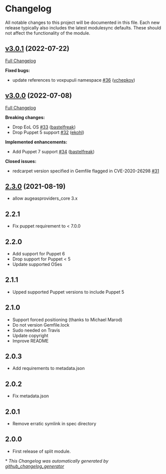 # Changelog

All notable changes to this project will be documented in this file.
Each new release typically also includes the latest modulesync defaults.
These should not affect the functionality of the module.

## [v3.0.1](https://github.com/voxpupuli/puppet-augeasproviders_pam/tree/v3.0.1) (2022-07-22)

[Full Changelog](https://github.com/voxpupuli/puppet-augeasproviders_pam/compare/v3.0.0...v3.0.1)

**Fixed bugs:**

- update references to voxpupuli namespace [\#36](https://github.com/voxpupuli/puppet-augeasproviders_pam/pull/36) ([vchepkov](https://github.com/vchepkov))

## [v3.0.0](https://github.com/voxpupuli/puppet-augeasproviders_pam/tree/v3.0.0) (2022-07-08)

[Full Changelog](https://github.com/voxpupuli/puppet-augeasproviders_pam/compare/2.3.0...v3.0.0)

**Breaking changes:**

- Drop EoL OS [\#33](https://github.com/voxpupuli/puppet-augeasproviders_pam/pull/33) ([bastelfreak](https://github.com/bastelfreak))
- Drop Puppet 5 support [\#32](https://github.com/voxpupuli/puppet-augeasproviders_pam/pull/32) ([ekohl](https://github.com/ekohl))

**Implemented enhancements:**

- Add Puppet 7 support [\#34](https://github.com/voxpupuli/puppet-augeasproviders_pam/pull/34) ([bastelfreak](https://github.com/bastelfreak))

**Closed issues:**

- redcarpet version specified in Gemfile flagged in CVE-2020-26298 [\#31](https://github.com/voxpupuli/puppet-augeasproviders_pam/issues/31)

## [2.3.0](https://github.com/voxpupuli/puppet-augeasproviders_pam/tree/2.3.0) (2021-08-19)

- allow augeasproviders_core 3.x

## 2.2.1

- Fix puppet requirement to < 7.0.0

## 2.2.0

- Add support for Puppet 6
- Drop support for Puppet < 5
- Update supported OSes

## 2.1.1

- Upped supported Puppet versions to include Puppet 5

## 2.1.0

- Support forced positioning (thanks to Michael Marod)
- Do not version Gemfile.lock
- Sudo needed on Travis
- Update copyright
- Improve README

## 2.0.3

- Add requirements to metadata.json

## 2.0.2

- Fix metadata.json

## 2.0.1

- Remove erratic symlink in spec directory

## 2.0.0

- First release of split module.


\* *This Changelog was automatically generated by [github_changelog_generator](https://github.com/github-changelog-generator/github-changelog-generator)*
